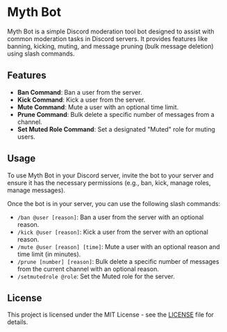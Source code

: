 # Myth Bot

Myth Bot is a simple Discord moderation tool bot designed to assist with common moderation tasks in Discord servers. It provides features like banning, kicking, muting, and message pruning (bulk message deletion) using slash commands.

## Features

- **Ban Command**: Ban a user from the server.
- **Kick Command**: Kick a user from the server.
- **Mute Command**: Mute a user with an optional time limit.
- **Prune Command**: Bulk delete a specific number of messages from a channel.
- **Set Muted Role Command**: Set a designated "Muted" role for muting users.

## Usage

To use Myth Bot in your Discord server, invite the bot to your server and ensure it has the necessary permissions (e.g., ban, kick, manage roles, manage messages).

Once the bot is in your server, you can use the following slash commands:

- `/ban @user [reason]`: Ban a user from the server with an optional reason.
- `/kick @user [reason]`: Kick a user from the server with an optional reason.
- `/mute @user [reason] [time]`: Mute a user with an optional reason and time limit (in minutes).
- `/prune [number] [reason]`: Bulk delete a specific number of messages from the current channel with an optional reason.
- `/setmutedrole @role`: Set the Muted role for the server.

## License 

This project is licensed under the MIT License - see the [LICENSE](https://www.mit.edu/~amini/LICENSE.md) file for details.
